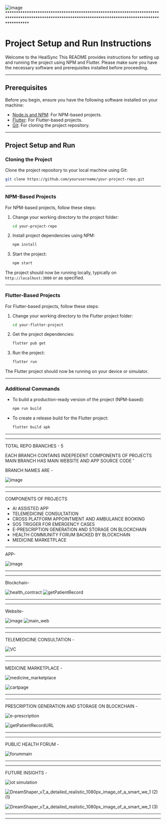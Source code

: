 ![image](https://github.com/NikhilJha11/HealSync/assets/122666636/4181fba6-2bbc-42e9-94f7-ddbfdf49ecf7)*********************************************************************************************************************************************************
# Project Setup and Run Instructions

Welcome to the HealSync This README provides instructions for setting up and running the project using NPM and Flutter. Please make sure you have the necessary software and prerequisites installed before proceeding.
*********************************************************************************************************************************************************

## Prerequisites

Before you begin, ensure you have the following software installed on your machine:

- [Node.js and NPM](https://nodejs.org/): For NPM-based projects.
- [Flutter](https://flutter.dev/docs/get-started/install): For Flutter-based projects.
- [Git](https://git-scm.com/): For cloning the project repository.
*******************************************************************************************************************************************************
## Project Setup and Run

### Cloning the Project

Clone the project repository to your local machine using Git:

```bash
git clone https://github.com/yourusername/your-project-repo.git

```
*****************************************************************************************************************************************************

### NPM-Based Projects

For NPM-based projects, follow these steps:

1. Change your working directory to the project folder:

   ```bash
   cd your-project-repo
   ```

2. Install project dependencies using NPM:

   ```bash
   npm install
   ```

3. Start the project:

   ```bash
   npm start
   ```

The project should now be running locally, typically on `http://localhost:3000` or as specified.
*****************************************************************************************************************************************************

### Flutter-Based Projects

For Flutter-based projects, follow these steps:

1. Change your working directory to the Flutter project folder:

   ```bash
   cd your-flutter-project
   ```

2. Get the project dependencies:

   ```bash
   flutter pub get
   ```

3. Run the project:

   ```bash
   flutter run
   ```

The Flutter project should now be running on your device or simulator.
************************************************************************************************************************************************************


### Additional Commands

- To build a production-ready version of the project (NPM-based):

  ```bash
  npm run build
  ```

- To create a release build for the Flutter project:

  ```bash
  flutter build apk
  ```
********************************************************************************************************************************************************
*******************************************************************************************************************************************************

TOTAL REPO BRANCHES -  5

EACH BRANCH CONTAINS INDEPEDENT COMPONENTS OF PROJECTS 
MAIN BRANCH HAS MAIN WEBSITE AND APP SOURCE CODE '

BRANCH NAMES ARE - 



![image](https://github.com/NikhilJha11/HealSync/assets/122666636/cae13d54-d75a-45b4-886d-98589f04d8a4)

*******************************************************************************************************************************************************
*******************************************************************************************************************************************************

COMPONENTS OF PROJECTS
- AI ASSISTED APP
- TELEMEDICINE CONSULTATION
- CROSS PLATFORM APPOINTMENT AND AMBULANCE BOOKING
- SOS TRIGGER FOR EMERGENCY CASES
- E-PRESCRIPTION GENERATION AND STORAGE ON BLOCKCHAIN
- HEALTH COMMUNITY FORUM BACKED BY BLOCKCHAIN
- MEDICINE MARKETPLACE


*******************************************************************************************************************************************************
APP- 



![image](https://github.com/NikhilJha11/HealSync/assets/122666636/3d491a3c-0bc2-4cf5-b25c-8d6d37d94bd0)
******************************************************************************************************************************************************
*******************************************************************************************************************************************************
Blockchain-





![health_contract](https://github.com/NikhilJha11/HealSync/assets/122666636/e598d40c-48f6-4d59-9b8f-f2c24bc88eb4)
![getPatientRecord](https://github.com/NikhilJha11/HealSync/assets/122666636/7e94fcfe-8976-42dd-b152-89c17966ffb9)
********************************************************************************************************************************************************
*******************************************************************************************************************************************************
Website- 




![image](https://github.com/NikhilJha11/HealSync/assets/122666636/bfb64165-8261-4214-88a1-aa0a3d010fc0)
![main_web](https://github.com/NikhilJha11/HealSync/assets/122666636/69ea3c80-d912-4e09-bd65-1bf4e2d830e4)
*******************************************************************************************************************************************************
*******************************************************************************************************************************************************

TELEMEDICINE CONSULTATION -




![VC](https://github.com/NikhilJha11/HealSync/assets/122666636/5375a5a7-ae7a-4ed6-b961-621fdf9f3165)

*********************************************************************************************************************************************************
*******************************************************************************************************************************************************

 MEDICINE MARKETPLACE -



 
  
![medicine_marketplace](https://github.com/NikhilJha11/HealSync/assets/122666636/ae42cc9e-c1d2-4cf5-817c-da4c316cfc97)

![cartpage](https://github.com/NikhilJha11/HealSync/assets/122666636/686d597c-4d63-4fb8-a02c-934408c5fc7a)


*******************************************************************************************************************************************************
*******************************************************************************************************************************************************

PRESCRIPTION GENERATION AND STORAGE ON BLOCKCHAIN -





![e-prescription](https://github.com/NikhilJha11/HealSync/assets/122666636/a430d669-5ab9-4dd4-901a-eb768faa19a0)

![getPatientRecordURL](https://github.com/NikhilJha11/HealSync/assets/122666636/2d83f13a-cbb3-42cf-ae9b-7ecc3bf4512e)



*******************************************************************************************************************************************************
*******************************************************************************************************************************************************
PUBLIC HEALTH FORUM -




![forummain](https://github.com/NikhilJha11/HealSync/assets/122666636/a8bf6f78-68f3-4653-903f-ae4d0f763e6d)

*******************************************************************************************************************************************************
*******************************************************************************************************************************************************
  FUTURE INSIGHTS -



  

![iot simulation](https://github.com/NikhilJha11/HealSync/assets/122666636/6e036114-51bb-49d0-9a34-200f98b0b620)


![DreamShaper_v7_a_detailed_realistic_1080px_image_of_a_smart_we_1 (2) (1)](https://github.com/NikhilJha11/HealSync/assets/122666636/00962b63-620e-433d-9e6f-bb194cf14619)

![DreamShaper_v7_a_detailed_realistic_1080px_image_of_a_smart_we_1 (3)](https://github.com/NikhilJha11/HealSync/assets/122666636/1868ffa8-fdfe-4bc7-96f7-fe1e4987b9bd)

*******************************************************************************************************************************************************
*******************************************************************************************************************************************************

